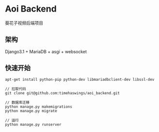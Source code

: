 # Aoi Backend
葵花子视频后端项目

## 架构
Django3.1 + MariaDB + asgi + websocket



## 快速开始

```
apt-get install python-pip python-dev libmariadbclient-dev libssl-dev

// 拉取代码
git clone git@github.com:timehaswings/aoi_backend.git

// 数据库迁移
python manage.py makemigrations
python manage.py migrate

// 运行
python manage.py runserver
```


